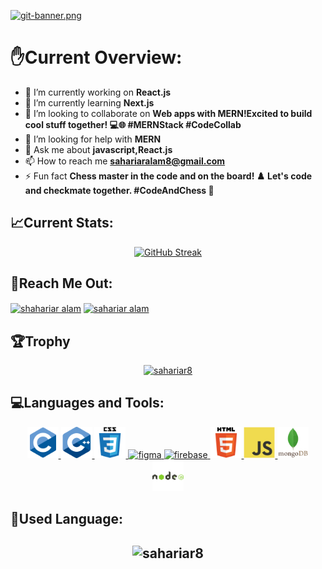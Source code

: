 [![git-banner.png](https://i.postimg.cc/4yB1hNN6/git-banner.png)](https://postimg.cc/0KKSTvSj)


<h1>✋Current Overview: </h1>

- 🔭 I’m currently working on **React.js**
- 🌱 I’m currently learning **Next.js**
- 👯 I’m looking to collaborate on **Web apps with MERN!Excited to build cool stuff together! 💻🌐 #MERNStack #CodeCollab**
- 🤝 I’m looking for help with **MERN**
- 💬 Ask me about **javascript,React.js**
- 📫 How to reach me **sahariaralam8@gmail.com**
- ⚡ Fun fact **Chess master in the code and on the board! ♟️ Let's code and checkmate together. #CodeAndChess 🚀**

<h2>📈Current Stats:</h2>
<a href="https://git.io/streak-stats"><p align="center"><img src="https://github-readme-streak-stats.herokuapp.com?user=sahariar8&theme=onedark&hide_border=true" alt="GitHub Streak" /></p></a>



<h2 align="left">👀Reach Me Out:</h2>
<p align="left">
<a href="https://linkedin.com/in/shahariar alam" target="blank"><img align="center" src="https://raw.githubusercontent.com/rahuldkjain/github-profile-readme-generator/master/src/images/icons/Social/linked-in-alt.svg" alt="shahariar alam" height="30" width="40" /></a>
<a href="https://fb.com/sahariar alam" target="blank"><img align="center" src="https://raw.githubusercontent.com/rahuldkjain/github-profile-readme-generator/master/src/images/icons/Social/facebook.svg" alt="sahariar alam" height="30" width="40" /></a>
</p>
<h2>🏆Trophy</h2>
<p align="center"> <a href="https://github.com/ryo-ma/github-profile-trophy"><img src="https://github-profile-trophy.vercel.app/?username=sahariar8" alt="sahariar8" /></a> </p>
<h2 align="left">💻Languages and Tools:</h2>
<p align="center"> <a href="https://www.cprogramming.com/" target="_blank" rel="noreferrer"> <img src="https://raw.githubusercontent.com/devicons/devicon/master/icons/c/c-original.svg" alt="c" width="50" height="50"/> </a> <a href="https://www.w3schools.com/cpp/" target="_blank" rel="noreferrer"> <img src="https://raw.githubusercontent.com/devicons/devicon/master/icons/cplusplus/cplusplus-original.svg" alt="cplusplus" width="50" height="50"/> </a> <a href="https://www.w3schools.com/css/" target="_blank" rel="noreferrer"> <img src="https://raw.githubusercontent.com/devicons/devicon/master/icons/css3/css3-original-wordmark.svg" alt="css3" width="50" height="50"/> </a> <a href="https://www.figma.com/" target="_blank" rel="noreferrer"> <img src="https://www.vectorlogo.zone/logos/figma/figma-icon.svg" alt="figma" width="50" height="50"/> </a> <a href="https://firebase.google.com/" target="_blank" rel="noreferrer"> <img src="https://www.vectorlogo.zone/logos/firebase/firebase-icon.svg" alt="firebase" width="50" height="50"/> </a> <a href="https://www.w3.org/html/" target="_blank" rel="noreferrer"> <img src="https://raw.githubusercontent.com/devicons/devicon/master/icons/html5/html5-original-wordmark.svg" alt="html5" width="50" height="50"/> </a> <a href="https://developer.mozilla.org/en-US/docs/Web/JavaScript" target="_blank" rel="noreferrer"> <img src="https://raw.githubusercontent.com/devicons/devicon/master/icons/javascript/javascript-original.svg" alt="javascript" width="50" height="50"/> </a> <a href="https://www.mongodb.com/" target="_blank" rel="noreferrer"> <img src="https://raw.githubusercontent.com/devicons/devicon/master/icons/mongodb/mongodb-original-wordmark.svg" alt="mongodb" width="50" height="50"/> </a> <a href="https://nodejs.org" target="_blank" rel="noreferrer"> <img src="https://raw.githubusercontent.com/devicons/devicon/master/icons/nodejs/nodejs-original-wordmark.svg" alt="nodejs" width="50" height="50"/> </a> </p>
<h2>📙Used Language:<h2>
<p align="center"><img src="https://github-readme-stats.vercel.app/api/top-langs?username=sahariar8&show_icons=true&locale=en&layout=compact" alt="sahariar8" /></p>



